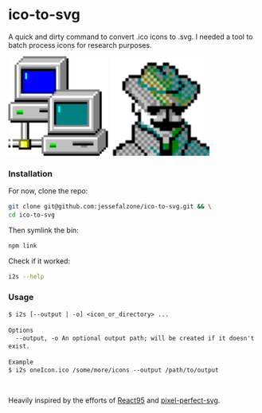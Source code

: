 # ico-to-svg

A quick and dirty command to convert .ico icons to .svg. I needed a tool to
batch process icons for research purposes.

<img src="./network_48x48.svg" width="200" alt="Tree icon">
<img src="./agent_32x32.svg" width="200" alt="Agent icon">

### Installation

For now, clone the repo:

```bash
git clone git@github.com:jessefalzone/ico-to-svg.git && \
cd ico-to-svg
```

Then symlink the bin:

```bash
npm link
```

Check if it worked:

```bash
i2s --help
```

### Usage

```
$ i2s [--output | -o] <icon_or_directory> ...

Options
  --output, -o An optional output path; will be created if it doesn't exist.

Example
$ i2s oneIcon.ico /some/more/icons --output /path/to/output
```

<br>

Heavily inspired by the efforts of [React95](https://github.com/React95/React95)
and [pixel-perfect-svg](https://github.com/kagof/pixel-perfect-svg).
